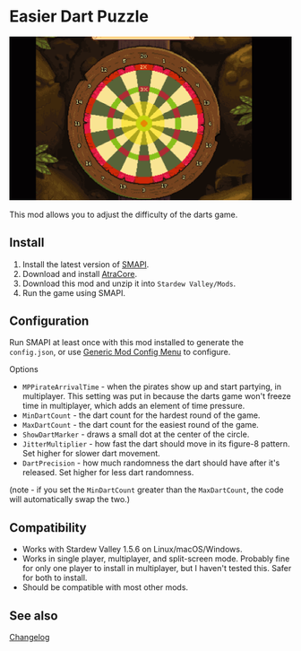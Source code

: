 Easier Dart Puzzle
=================================

![Header image](docs/darts.gif)

This mod allows you to adjust the difficulty of the darts game.

## Install

1. Install the latest version of [SMAPI](https://smapi.io).
2. Download and install [AtraCore](https://www.nexusmods.com/stardewvalley/mods/12932).
2. Download this mod and unzip it into `Stardew Valley/Mods`.
3. Run the game using SMAPI.

## Configuration
Run SMAPI at least once with this mod installed to generate the `config.json`, or use [Generic Mod Config Menu](https://www.nexusmods.com/stardewvalley/mods/5098) to configure.

Options
* `MPPirateArrivalTime` - when the pirates show up and start partying, in multiplayer. This setting was put in because the darts game won't freeze time in multiplayer, which adds an element of time pressure.
* `MinDartCount` - the dart count for the hardest round of the game. 
* `MaxDartCount` - the dart count for the easiest round of the game.
* `ShowDartMarker` - draws a small dot at the center of the circle.
* `JitterMultiplier` - how fast the dart should move in its figure-8 pattern. Set higher for slower dart movement.
* `DartPrecision` - how much randomness the dart should have after it's released. Set higher for less dart randomness.

(note - if you set the `MinDartCount` greater than the `MaxDartCount`, the code will automatically swap the two.)

## Compatibility

* Works with Stardew Valley 1.5.6 on Linux/macOS/Windows.
* Works in single player, multiplayer, and split-screen mode. Probably fine for only one player to install in multiplayer, but I haven't tested this. Safer for both to install.
* Should be compatible with most other mods. 

## See also

[Changelog](docs/Changelog.MD)
